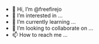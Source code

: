 - 👋 Hi, I’m @freefirejo
- 👀 I’m interested in ...
- 🌱 I’m currently learning ...
- 💞️ I’m looking to collaborate on ...
- 📫 How to reach me ...

<!---
freefirejo/freefirejo is a ✨ special ✨ repository because its `README.md` (this file) appears on your GitHub profile.
You can click the Preview link to take a look at your changes.
--->
